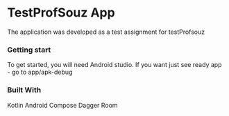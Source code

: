 # TestProfSouz App
The application was developed as a test assignment for testProfsouz
### Getting start
To get started, you will need Android studio. If you want just see ready app - go to app/apk-debug
### Built With
Kotlin
Android Compose
Dagger
Room
